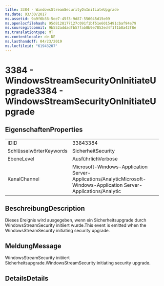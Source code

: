 ```yaml
---
title: 3384 - WindowsStreamSecurityOnInitiateUpgrade
ms.date: 03/30/2017
ms.assetid: 9a9f6b38-5ee7-45f3-9d87-556045d15e09
ms.openlocfilehash: 95d8128177127c091f1bf51e6015491cbaf94e79
ms.sourcegitcommit: 9b552addadfb57fab0b9e7852ed4f1f1b8a42f8e
ms.translationtype: MT
ms.contentlocale: de-DE
ms.lasthandoff: 04/23/2019
ms.locfileid: "61943207"
---
```

# <a name="3384---windowsstreamsecurityoninitiateupgrade"></a><span data-ttu-id="0a1f1-102">3384 - WindowsStreamSecurityOnInitiateUpgrade</span><span class="sxs-lookup"><span data-stu-id="0a1f1-102">3384 - WindowsStreamSecurityOnInitiateUpgrade</span></span>
## <a name="properties"></a><span data-ttu-id="0a1f1-103">Eigenschaften</span><span class="sxs-lookup"><span data-stu-id="0a1f1-103">Properties</span></span>  
  
|||  
|-|-|  
|<span data-ttu-id="0a1f1-104">ID</span><span class="sxs-lookup"><span data-stu-id="0a1f1-104">ID</span></span>|<span data-ttu-id="0a1f1-105">3384</span><span class="sxs-lookup"><span data-stu-id="0a1f1-105">3384</span></span>|  
|<span data-ttu-id="0a1f1-106">Schlüsselwörter</span><span class="sxs-lookup"><span data-stu-id="0a1f1-106">Keywords</span></span>|<span data-ttu-id="0a1f1-107">Sicherheit</span><span class="sxs-lookup"><span data-stu-id="0a1f1-107">Security</span></span>|  
|<span data-ttu-id="0a1f1-108">Ebene</span><span class="sxs-lookup"><span data-stu-id="0a1f1-108">Level</span></span>|<span data-ttu-id="0a1f1-109">Ausführlich</span><span class="sxs-lookup"><span data-stu-id="0a1f1-109">Verbose</span></span>|  
|<span data-ttu-id="0a1f1-110">Kanal</span><span class="sxs-lookup"><span data-stu-id="0a1f1-110">Channel</span></span>|<span data-ttu-id="0a1f1-111">Microsoft-Windows-Application Server-Applications/Analytic</span><span class="sxs-lookup"><span data-stu-id="0a1f1-111">Microsoft-Windows-Application Server-Applications/Analytic</span></span>|  
  
## <a name="description"></a><span data-ttu-id="0a1f1-112">Beschreibung</span><span class="sxs-lookup"><span data-stu-id="0a1f1-112">Description</span></span>  
 <span data-ttu-id="0a1f1-113">Dieses Ereignis wird ausgegeben, wenn ein Sicherheitsupgrade durch WindowsStreamSecurity initiiert wurde.</span><span class="sxs-lookup"><span data-stu-id="0a1f1-113">This event is emitted when the WindowsStreamSecurity initiating security upgrade.</span></span>  
  
## <a name="message"></a><span data-ttu-id="0a1f1-114">Meldung</span><span class="sxs-lookup"><span data-stu-id="0a1f1-114">Message</span></span>  
 <span data-ttu-id="0a1f1-115">WindowsStreamSecurity initiiert Sicherheitsupgrade.</span><span class="sxs-lookup"><span data-stu-id="0a1f1-115">WindowsStreamSecurity initiating security upgrade.</span></span>  
  
## <a name="details"></a><span data-ttu-id="0a1f1-116">Details</span><span class="sxs-lookup"><span data-stu-id="0a1f1-116">Details</span></span>
